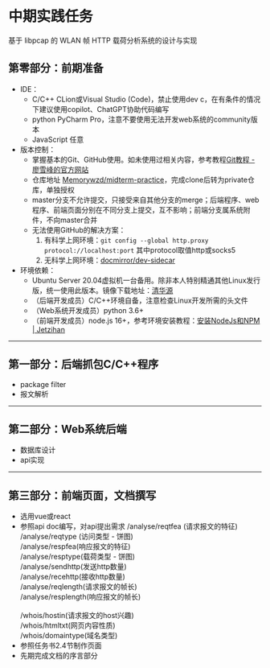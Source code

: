 # 中期实践任务

基于 libpcap 的 WLAN 帧 HTTP 载荷分析系统的设计与实现

## 第零部分：前期准备

- IDE：
  - C/C++ CLion或Visual Studio (Code)，禁止使用dev c，在有条件的情况下建议使用copilot、ChatGPT协助代码编写
  - python PyCharm Pro，注意不要使用无法开发web系统的community版本
  - JavaScript 任意
- 版本控制：
  - 掌握基本的Git、GitHub使用。如未使用过相关内容，参考教程[Git教程 - 廖雪峰的官方网站](https://www.liaoxuefeng.com/wiki/896043488029600)
  - 仓库地址 [Memorywzd/midterm-practice](https://github.com/Memorywzd/midterm-practice)，完成clone后转为private仓库，单独授权
  - master分支不允许提交，只接受来自其他分支的merge；后端程序、web程序、前端页面分别在不同分支上提交，互不影响；前端分支属系统附件，不向master合并
  - 无法使用GitHub的解决方案：
    1. 有科学上网环境：`git config --global http.proxy protocol://localhost:port` 其中protocol取值http或socks5
    2. 无科学上网环境：[docmirror/dev-sidecar](https://github.com/docmirror/dev-sidecar)
- 环境依赖：
  - Ubuntu Server 20.04虚拟机一台备用。除非本人特别精通其他Linux发行版，统一使用此版本。镜像下载地址：[清华源](https://mirrors6.tuna.tsinghua.edu.cn/ubuntu-releases/focal/ubuntu-20.04.5-live-server-amd64.iso)
  - （后端开发成员）C/C++环境自备，注意检查Linux开发所需的头文件
  - （Web系统开发成员）python 3.6+
  - （前端开发成员）node.js 16+，参考环境安装教程：[安装NodeJs和NPM | Jetzihan](https://jetzihan.netlify.app/docs/frontend/fetricks/install-nodejs-and-npm/)

----

## 第一部分：后端抓包C/C++程序
- package filter
- 报文解析

----

## 第二部分：Web系统后端

- 数据库设计
- api实现

----

## 第三部分：前端页面，文档撰写

- 选用vue或react
- 参照api doc编写，对api提出需求
    /analyse/reqtfea (请求报文的特征)<br>
    /analyse/reqtype (访问类型 - 饼图)<br>
    /analyse/respfea(响应报文的特征)<br>
    /analyse/resptype(载荷类型 - 饼图)<br>
    /analyse/sendhttp(发送http数量)<br>
    /analyse/recehttp(接收http数量)<br>
    /analyse/reqlength(请求报文的帧长)<br>
    /analyse/resplength(响应报文的帧长)<br>
    <br>
    /whois/hostin(请求报文的host兴趣)<br>
    /whois/htmltxt(网页内容性质)<br>
    /whois/domaintype(域名类型)<br>
- 参照任务书2.4节制作页面
- 先期完成文档的序言部分
